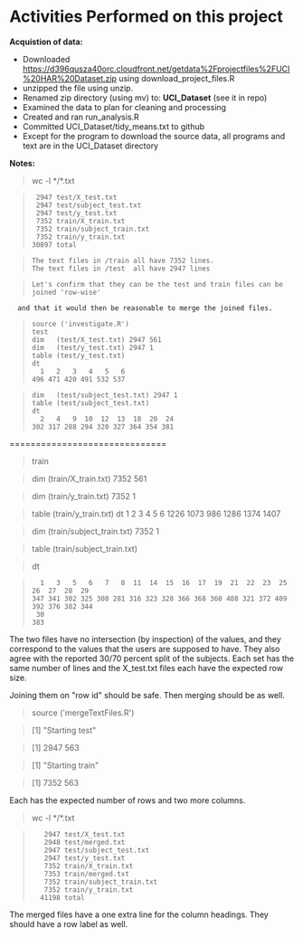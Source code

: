 Activities Performed on this project
==


**Acquistion of data:** 

- Downloaded https://d396qusza40orc.cloudfront.net/getdata%2Fprojectfiles%2FUCI%20HAR%20Dataset.zip using download_project_files.R
- unzipped the file using unzip.
- Renamed zip directory (using mv) to: **UCI_Dataset** (see it in repo)
- Examined the data to plan for cleaning and processing
- Created and ran run_analysis.R
- Committed UCI_Dataset/tidy_means.txt to github
- Except for the program to download the source data, all programs and text are in the UCI_Dataset directory



**Notes:**

> wc -l \*/\*.txt

>      2947 test/X_test.txt
>      2947 test/subject_test.txt
>      2947 test/y_test.txt
>      7352 train/X_train.txt
>      7352 train/subject_train.txt
>      7352 train/y_train.txt
>     30897 total

>     The text files in /train all have 7352 lines.
>     The text files in /test  all have 2947 lines

>     Let's confirm that they can be the test and train files can be joined 'row-wise'
      and that it would then be reasonable to merge the joined files.

>     source ('investigate.R')
>     test
>     dim   (test/X_test.txt) 2947 561
>     dim   (test/y_test.txt) 2947 1
>     table (test/y_test.txt)
>     dt
>       1   2   3   4   5   6 
>     496 471 420 491 532 537 

>     dim   (test/subject_test.txt) 2947 1
>     table (test/subject_test.txt)
>     dt
>       2   4   9  10  12  13  18  20  24 
>     302 317 288 294 320 327 364 354 381 


==============================

>    train

>    dim   (train/X_train.txt) 7352 561

>    dim   (train/y_train.txt) 7352 1

>    table (train/y_train.txt)
>    dt
>       1    2    3    4    5    6 
>    1226 1073  986 1286 1374 1407 

>    dim   (train/subject_train.txt) 7352 1

>    table (train/subject_train.txt)

>    dt

>       1   3   5   6   7   8  11  14  15  16  17  19  21  22  23  25  26  27  28  29
>     347 341 302 325 308 281 316 323 328 366 368 360 408 321 372 409 392 376 382 344 
>      30 
>     383 




The two files have no intersection (by inspection) of the values, 
and they correspond to the values that the users are supposed to have.
They also agree with the reported 30/70 percent split of the subjects.
Each set has the same number of lines and the X_test.txt files each have the expected
row size.

Joining them on "row id" should be safe. Then merging should be as well.

> source ('mergeTextFiles.R')

>    [1] "Starting test"

>    [1] 2947  563

>    [1] "Starting train"

>    [1] 7352  563

Each has the expected number of rows and two more columns.

>    wc -l \*/\*.txt

>        2947 test/X_test.txt
>        2948 test/merged.txt
>        2947 test/subject_test.txt
>        2947 test/y_test.txt
>        7352 train/X_train.txt
>        7353 train/merged.txt
>        7352 train/subject_train.txt
>        7352 train/y_train.txt
>       41198 total


The merged files have a one extra line for the column headings. They should have
a row label as well.





